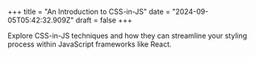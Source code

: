+++
title = "An Introduction to CSS-in-JS"
date = "2024-09-05T05:42:32.909Z"
draft = false
+++

Explore CSS-in-JS techniques and how they can streamline your styling process within JavaScript frameworks like React.
        